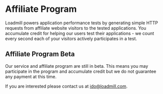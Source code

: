 # Affiliate Program
Loadmill powers application performance tests by generating simple HTTP requests from affiliate website visitors to the tested applications. You accumulate credit for helping our users test their applications - we count every second each of your visitors actively participates in a test.

## Affiliate Program Beta
Our service and affiliate program are still in beta. This means you may participate in the program and accumulate credit but we do not guarantee any payment at this time.

If you are interested please contact us at [ido@loadmill.com](mailto:ido@loadmill.com).